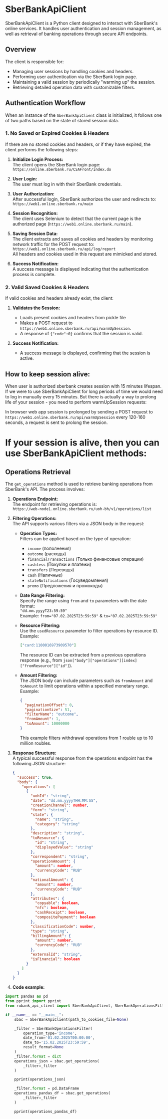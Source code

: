 # SberBankApiClient

SberBankApiClient is a Python client designed to interact with SberBank's online services. It handles user authentication and session management, as well as retrieval of banking operations through secure API endpoints.

## Overview

The client is responsible for:
- Managing user sessions by handling cookies and headers.
- Performing user authentication via the SberBank login page.
- Maintaining a valid session by periodically "warming up" the session.
- Retrieving detailed operation data with customizable filters.

## Authentication Workflow

When an instance of the `SberBankApiClient` class is initialized, it follows one of two paths based on the state of stored session data.

### 1. No Saved or Expired Cookies & Headers

If there are no stored cookies and headers, or if they have expired, the client performs the following steps:

1. **Initialize Login Process:**  
   The client opens the SberBank login page:  
   `https://online.sberbank.ru/CSAFront/index.do`

2. **User Login:**  
   The user must log in with their SberBank credentials.

3. **User Authorization:**  
   After successful login, SberBank authorizes the user and redirects to:  
   `https://web1.online.sberbank.ru/main`

4. **Session Recognition:**  
   The client uses Selenium to detect that the current page is the authorized page (`https://web1.online.sberbank.ru/main`).

5. **Saving Session Data:**  
   The client extracts and saves all cookies and headers by monitoring network traffic for the POST request to:  
   `https://web1.online.sberbank.ru/api/log/report`  
   All headers and cookies used in this request are mimicked and stored.

6. **Success Notification:**  
   A success message is displayed indicating that the authentication process is complete.

### 2. Valid Saved Cookies & Headers

If valid cookies and headers already exist, the client:

1. **Validates the Session:**
   - Loads present cookies and headers from pickle file
   - Makes a POST request to `https://web1.online.sberbank.ru/api/warmUpSession`.  
   - A response of `{"code":0}` confirms that the session is valid.

2. **Success Notification:**  
   - A success message is displayed, confirming that the session is active.

## How to keep session alive:
When user is authorized sberbank creates session with 15 minutes lifespan. 
If we were to use SberBankApiClient for long periods of time we would need to log in manually every 15 minutes.
But there is actually a way to prolong life of your session - you need to perform warmUpSession requests:

In browser web app session is prolonged by sending a POST request to 
     `https://web1.online.sberbank.ru/api/warmUpSession` every 120-160 seconds, a request is sent to prolong the session.


# If your session is alive, then you can use SberBankApiClient methods:

## Operations Retrieval

The `get_operations` method is used to retrieve banking operations from SberBank's API. The process involves:

1. **Operations Endpoint:**  
   The endpoint for retrieving operations is:  
   `https://web-node1.online.sberbank.ru/uoh-bh/v1/operations/list`

2. **Filtering Operations:**  
   The API supports various filters via a JSON body in the request:
   
   - **Operation Types:**  
     Filters can be applied based on the type of operation:
     - `income` (пополнения)
     - `outcome` (расходы)
     - `financialTransactions` (Только финансовые операции)
     - `cashless` (Покупки и платежи)
     - `transfers` (Переводы)
     - `cash` (Наличные)
     - `stateNotifications` (Госуведомления)
     - `promo` (Предложения и промокоды)
   
   - **Date Range Filtering:**  
     Specify the range using `from` and `to` parameters with the date format:  
     `"dd.mm.yyyyT23:59:59"`  
     Example: `from="07.02.2025T23:59:59"` & `to="07.02.2025T23:59:59"`

   - **Resource Filtering:**  
     Use the `usedResource` parameter to filter operations by resource ID.  
     Example:
     ```json
     ["card:1100016973909570"]
     ```
     The resource ID can be extracted from a previous operations response (e.g., from `json["body"]["operations"][index]["fromResource"]["id"]`).

   - **Amount Filtering:**  
     The JSON body can include parameters such as `fromAmount` and `toAmount` to limit operations within a specified monetary range.  
     Example:
     ```json
     {
       "paginationOffset": 0,
       "paginationSize": 51,
       "filterName": "outcome",
       "fromAmount": 1,
       "toAmount": 10000000
     }
     ```
     This example filters withdrawal operations from 1 rouble up to 10 million roubles.

3. **Response Structure:**  
   A typical successful response from the operations endpoint has the following JSON structure:

   ```json
   {
     "success": true,
     "body": {
       "operations": [
         {
           "uohId": "string",
           "date": "dd.mm.yyyyTHH:MM:SS",
           "creationChannel": number,
           "form": "string",
           "state": {
             "name": "string",
             "category": "string"
           },
           "description": "string",
           "toResource": {
             "id": "string",
             "displayedValue": "string"
           },
           "correspondent": "string",
           "operationAmount": {
             "amount": number,
             "currencyCode": "RUB"
           },
           "nationalAmount": {
             "amount": number,
             "currencyCode": "RUB"
           },
           "attributes": {
             "copyable": boolean,
             "nfc": boolean,
             "cashReceipt": boolean,
             "compositePayment": boolean
           },
           "classificationCode": number,
           "type": "string",
           "billingAmount": {
             "amount": number,
             "currencyCode": "RUB"
           },
           "externalId": "string",
           "isFinancial": boolean
         }
       ]
     }
   }

4. **Code example:**  
```py
import pandas as pd
from pprint import pprint
from rubank_api_client import SberBankApiClient, SberBankOperationsFilter

if __name__ == "__main__":
    sbac = SberBankApiClient(path_to_cookies_file=None)

    _filter = SberBankOperationsFilter(
        operation_type='income',
        date_from='01.02.2025T00:00:00',
        date_to='15.02.2025T23:59:59',
        result_format=None
    )
    _filter.format = dict
    operations_json = sbac.get_operations(
        _filter=_filter
    )

    pprint(operations_json)

    _filter.format = pd.DataFrame
    operations_pandas_df = sbac.get_operations(
        _filter=_filter
    )

    pprint(operations_pandas_df)
```